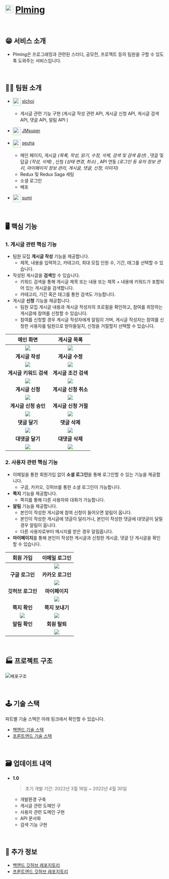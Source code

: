 # <img src="/profile/%EC%95%84%EC%9D%B4%EC%BD%984png.png" width="25" height="25"> [Plming](https://plming.netlify.app)

</br>

## 😁 서비스 소개

- Plming은 프로그래밍과 관련된 스터디, 공모전, 프로젝트 등의 팀원을 구할 수 있도록 도와주는 서비스입니다.

</br>

## 🧑‍💻 팀원 소개

- <img src="https://avatars.githubusercontent.com/u/66582313?v=4" align="center" width="25" height="25"> [slchoi](https://github.com/SulimChoi)
    - 게시글 관련 기능 구현 (게시글 작성 관련 API, 게시글 신청 API, 게시글 검색 API, 댓글 API, 알림 API )


- <img src="https://avatars.githubusercontent.com/u/80041449?v=4" align="center" width="25" height="25"> [JMsuper](https://github.com/JMsuper)

- <img src="https://avatars.githubusercontent.com/u/79067549?v=4" align="center" width="25" height="25"> [seuha](https://github.com/seuha516)
    - 메인 페이지, 게시글 *(목록, 작성, 읽기, 수정, 삭제, 검색 및 검색 옵션)* , 댓글 및 답글 *(작성, 삭제)* , 신청 *(상태 변경, 취소)* , API 연동 *(로그인 등 유저 정보 관리, 마이페이지 정보 관리, 게시글, 댓글, 신청, 이미지)*
    - Redux 및 Redux Saga 세팅
    - 소셜 로그인
    - 배포

- <img src="https://avatars.githubusercontent.com/u/49177223?v=4" align="center" width="25" height="25"> [sumi](https://github.com/sumi-0011)

</br>

## 🖥 핵심 기능

### 1. 게시글 관련 핵심 기능

- 팀원 모집 **게시글 작성** 기능을 제공합니다.
  - 제목, 내용을 입력하고, 카테고리, 최대 모집 인원 수, 기간, 태그를 선택할 수 있습니다.
- 작성된 게시글을 **검색**할 수 있습니다.
  - 키워드 검색을 통해 게시글 제목 또는 내용 또는 제목 + 내용에 키워드가 포함되어 있는 게시글을 검색합니다.
  - 카테고리, 기간 혹은 태그를 통한 검색도 가능합니다.
- 게시글 **신청** 기능을 제공합니다.
  - 팀원 모집 게시글 내용과 게시글 작성자의 프로필을 확인하고, 참여를 희망하는 게시글에 참여를 신청할 수 있습니다.
  - 참여를 신청할 경우 게시글 작성자에게 알림이 가며, 게시글 작성자는 참여를 신청한 사용자를 팀원으로 받아들일지, 신청을 거절할지 선택할 수 있습니다.

|       메인 화면        |     게시글 목록      |
| :--------------------: | :------------------: |
| <img src="/images/메인%20화면.gif"/> | <img src="/images/게시글%20목록1.gif"/>|
|    **게시글 작성**     |   **게시글 수정**    |
|<img src="/images/게시글%20작성.gif"/>|<img src="/images/게시글%20수정.gif"/>|
| **게시글 키워드 검색** | **게시글 조건 검색** |
|<img src="/images/키워드%20검색.gif"/>|<img src="/images/조건%20검색.gif"/>|
|    **게시글 신청**     | **게시글 신청 취소** |
|<img src="/images/참여%20신청.gif"/>|<img src="/images/신청%20취소.gif"/>|
|  **게시글 신청 승인**  | **게시글 신청 거절** |
|<img src="/images/참여%20승인.gif"/>|<img src="/images/참여%20거절.gif"/>|
|     **댓글 달기**      |    **댓글 삭제**     |
|<img src="/images/댓글%20달기.gif"/>|<img src="/images/댓글%20삭제.gif"/>|
|    **대댓글 달기**     |   **대댓글 삭제**    |
|<img src="/images/대댓글%20달기.gif"/>|<img src="/images/대댓글%20삭제.gif"/>|



### 2. 사용자 관련 핵심 기능

- 이메일을 통한 회원가입 없이 **소셜 로그인**을 통해 로그인할 수 있는 기능을 제공합니다.
  - 구글, 카카오, 깃허브를 통한 소셜 로그인이 가능합니다.
- **쪽지** 기능을 제공합니다.
  - 쪽지를 통해 다른 사용자와 대화가 가능합니다.
- **알림** 기능을 제공합니다.
  - 본인이 작성한 게시글에 참여 신청이 들어오면 알림이 옵니다.
  - 본인이 작성한 게시글에 댓글이 달리거나, 본인이 작성한 댓글에 대댓글이 달릴 경우 알림이 옵니다.
  - 다른 사용자로부터 메시지를 받은 경우 알림옵니다.
- **마이페이지**를 통해 본인이 작성한 게시글과 신청한 게시글, 댓글 단 게시글을 확인할 수 있습니다.

|     회원 가입     |   이메일 로그인   |
| :---------------: | :---------------: |
|                   |<img src="/images/로그인.gif"/>|
|  **구글 로그인**  | **카카오 로그인** |
|                   |<img src="/images/카카오%20로그인.gif"/>|
| **깃허브 로그인** |  **마이페이지**   |
|                   |<img src="/images/마이페이지.gif"/>|
|   **쪽지 확인**   |  **쪽지 보내기**  |
|<img src="/images/메시지%20확인.gif"/>|<img src="/images/쪽지%20보내기.gif"/>|
|   **알림 확인**   |  **회원 탈퇴**   |
|                  |<img src="/images/회원탈퇴.gif"/>|

</br>

## 🏭 프로젝트 구조
![배포구조](/images/배포구조.PNG)

</br>

## 🕹 기술 스택
파트별 기술 스택은 아래 링크에서 확인할 수 있습니다.

- [백엔드 기술 스택](https://github.com/pgrm-study-website/Backend/blob/main/README.md)
- [프론트엔드 기술 스택](https://github.com/pgrm-study-website/Frontend/blob/main/README.md)

</br>

## 🗃 업데이트 내역
- **1.0**

  > 초기 개발 기간: 2022년 3월 16일 ~ 2022년 4월 30일

  - 개발환경 구축
  - 게시글 관련 도메인 구
  - 사용자 관련 도메인 구현
  - API 문서화
  - 검색 기능 구현

</br>

## 📝 추가 정보
- [백엔드 깃허브 레포지토리](https://github.com/pgrm-study-website/Backend)
- [프론트엔드 깃허브 레포지토리](https://github.com/pgrm-study-website/Frontend)
